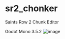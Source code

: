 # sr2_chonker
Saints Row 2 Chunk Editor

Godot Mono 3.5.2
![image](https://github.com/sevonj/sr2_chonker/assets/100710152/9009c604-ffee-42ba-ad33-748aea368309)

<!--![image](https://user-images.githubusercontent.com/66796269/197340828-8198c79c-1a1c-4c98-af9a-a90c8a4c5284.png)-->
